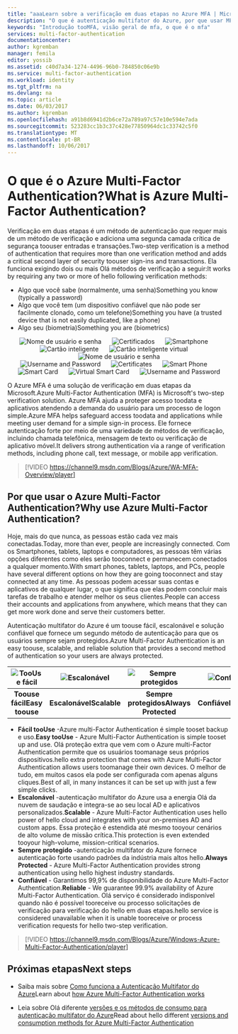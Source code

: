 ```yaml
---
title: "aaaLearn sobre a verificação em duas etapas no Azure MFA | Microsoft Docs"
description: "O que é autenticação multifator do Azure, por que usar MFA, obter mais informações sobre o cliente de autenticação multifator hello e métodos diferentes de saudação e versões disponíveis. "
keywords: "Introdução tooMFA, visão geral de mfa, o que é o mfa"
services: multi-factor-authentication
documentationcenter: 
author: kgremban
manager: femila
editor: yossib
ms.assetid: c40d7a34-1274-4496-96b0-784850c06e9b
ms.service: multi-factor-authentication
ms.workload: identity
ms.tgt_pltfrm: na
ms.devlang: na
ms.topic: article
ms.date: 06/03/2017
ms.author: kgremban
ms.openlocfilehash: a91b8d6941d2b6ce72a789a97c57e10e594e7ada
ms.sourcegitcommit: 523283cc1b3c37c428e77850964dc1c33742c5f0
ms.translationtype: MT
ms.contentlocale: pt-BR
ms.lasthandoff: 10/06/2017
---
```

# <a name="what-is-azure-multi-factor-authentication"></a><span data-ttu-id="e9457-104">O que é o Azure Multi-Factor Authentication?</span><span class="sxs-lookup"><span data-stu-id="e9457-104">What is Azure Multi-Factor Authentication?</span></span>
<span data-ttu-id="e9457-105">Verificação em duas etapas é um método de autenticação que requer mais de um método de verificação e adiciona uma segunda camada crítica de segurança toouser entradas e transações.</span><span class="sxs-lookup"><span data-stu-id="e9457-105">Two-step verification is a method of authentication that requires more than one verification method and adds a critical second layer of security toouser sign-ins and transactions.</span></span> <span data-ttu-id="e9457-106">Ela funciona exigindo dois ou mais Olá métodos de verificação a seguir:</span><span class="sxs-lookup"><span data-stu-id="e9457-106">It works by requiring any two or more of hello following verification methods:</span></span>

* <span data-ttu-id="e9457-107">Algo que você sabe (normalmente, uma senha)</span><span class="sxs-lookup"><span data-stu-id="e9457-107">Something you know (typically a password)</span></span>
* <span data-ttu-id="e9457-108">Algo que você tem (um dispositivo confiável que não pode ser facilmente clonado, como um telefone)</span><span class="sxs-lookup"><span data-stu-id="e9457-108">Something you have (a trusted device that is not easily duplicated, like a phone)</span></span>
* <span data-ttu-id="e9457-109">Algo seu (biometria)</span><span class="sxs-lookup"><span data-stu-id="e9457-109">Something you are (biometrics)</span></span>

<span data-ttu-id="e9457-110"><center>![Nome de usuário e senha](./media/multi-factor-authentication/pword.png) &nbsp;&nbsp;&nbsp;&nbsp;&nbsp;![Certificados](./media/multi-factor-authentication/phone.png) &nbsp;&nbsp;&nbsp;&nbsp;&nbsp;![Smartphone](./media/multi-factor-authentication/hware.png) &nbsp;&nbsp;&nbsp;&nbsp;&nbsp;![Cartão inteligente](./media/multi-factor-authentication/smart.png) &nbsp;&nbsp;&nbsp;&nbsp;&nbsp;![Cartão inteligente virtual](./media/multi-factor-authentication/vsmart.png) &nbsp;&nbsp;&nbsp;&nbsp;&nbsp;![Nome de usuário e senha](./media/multi-factor-authentication/cert.png)</center></span><span class="sxs-lookup"><span data-stu-id="e9457-110"><center>![Username and Password](./media/multi-factor-authentication/pword.png) &nbsp;&nbsp;&nbsp;&nbsp;&nbsp;![Certificates](./media/multi-factor-authentication/phone.png) &nbsp;&nbsp;&nbsp;&nbsp;&nbsp;![Smart Phone](./media/multi-factor-authentication/hware.png) &nbsp;&nbsp;&nbsp;&nbsp;&nbsp;![Smart Card](./media/multi-factor-authentication/smart.png) &nbsp;&nbsp;&nbsp;&nbsp;&nbsp;![Virtual Smart Card](./media/multi-factor-authentication/vsmart.png) &nbsp;&nbsp;&nbsp;&nbsp;&nbsp;![Username and Password](./media/multi-factor-authentication/cert.png)</center></span></span>

<span data-ttu-id="e9457-111">O Azure MFA é uma solução de verificação em duas etapas da Microsoft.</span><span class="sxs-lookup"><span data-stu-id="e9457-111">Azure Multi-Factor Authentication (MFA) is Microsoft's two-step verification solution.</span></span> <span data-ttu-id="e9457-112">Azure MFA ajuda a proteger acesso toodata e aplicativos atendendo a demanda do usuário para um processo de logon simple.</span><span class="sxs-lookup"><span data-stu-id="e9457-112">Azure MFA helps safeguard access toodata and applications while meeting user demand for a simple sign-in process.</span></span> <span data-ttu-id="e9457-113">Ele fornece autenticação forte por meio de uma variedade de métodos de verificação, incluindo chamada telefônica, mensagem de texto ou verificação de aplicativo móvel.</span><span class="sxs-lookup"><span data-stu-id="e9457-113">It delivers strong authentication via a range of verification methods, including phone call, text message, or mobile app verification.</span></span>

> [!VIDEO https://channel9.msdn.com/Blogs/Azure/WA-MFA-Overview/player]
>
>

## <a name="why-use-azure-multi-factor-authentication"></a><span data-ttu-id="e9457-114">Por que usar o Azure Multi-Factor Authentication?</span><span class="sxs-lookup"><span data-stu-id="e9457-114">Why use Azure Multi-Factor Authentication?</span></span>
<span data-ttu-id="e9457-115">Hoje, mais do que nunca, as pessoas estão cada vez mais conectadas.</span><span class="sxs-lookup"><span data-stu-id="e9457-115">Today, more than ever, people are increasingly connected.</span></span> <span data-ttu-id="e9457-116">Com os Smartphones, tablets, laptops e computadores, as pessoas têm várias opções diferentes como eles serão tooconnect e permanecem conectados a qualquer momento.</span><span class="sxs-lookup"><span data-stu-id="e9457-116">With smart phones, tablets, laptops, and PCs, people have several different options on how they are going tooconnect and stay connected at any time.</span></span> <span data-ttu-id="e9457-117">As pessoas podem acessar suas contas e aplicativos de qualquer lugar, o que significa que elas podem concluir mais tarefas de trabalho e atender melhor os seus clientes.</span><span class="sxs-lookup"><span data-stu-id="e9457-117">People can access their accounts and applications from anywhere, which means that they can get more work done and serve their customers better.</span></span>

<span data-ttu-id="e9457-118">Autenticação multifator do Azure é um toouse fácil, escalonável e solução confiável que fornece um segundo método de autenticação para que os usuários sempre sejam protegidos.</span><span class="sxs-lookup"><span data-stu-id="e9457-118">Azure Multi-Factor Authentication is an easy toouse, scalable, and reliable solution that provides a second method of authentication so your users are always protected.</span></span>

| ![TooUse fácil](./media/multi-factor-authentication/simple.png) | ![Escalonável](./media/multi-factor-authentication/scalable.png) | ![Sempre protegidos](./media/multi-factor-authentication/protected.png) | ![Confiável](./media/multi-factor-authentication/reliable.png) |
|:---:|:---:|:---:|:---:|
| <span data-ttu-id="e9457-123">**Toouse fácil**</span><span class="sxs-lookup"><span data-stu-id="e9457-123">**Easy toouse**</span></span> |<span data-ttu-id="e9457-124">**Escalonável**</span><span class="sxs-lookup"><span data-stu-id="e9457-124">**Scalable**</span></span> |<span data-ttu-id="e9457-125">**Sempre protegidos**</span><span class="sxs-lookup"><span data-stu-id="e9457-125">**Always Protected**</span></span> |<span data-ttu-id="e9457-126">**Confiável**</span><span class="sxs-lookup"><span data-stu-id="e9457-126">**Reliable**</span></span> |

* <span data-ttu-id="e9457-127">**Fácil tooUse** -Azure multi-Factor Authentication é simple tooset backup e uso.</span><span class="sxs-lookup"><span data-stu-id="e9457-127">**Easy tooUse** - Azure Multi-Factor Authentication is simple tooset up and use.</span></span> <span data-ttu-id="e9457-128">Olá proteção extra que vem com o Azure multi-Factor Authentication permite que os usuários toomanage seus próprios dispositivos.</span><span class="sxs-lookup"><span data-stu-id="e9457-128">hello extra protection that comes with Azure Multi-Factor Authentication allows users toomanage their own devices.</span></span> <span data-ttu-id="e9457-129">O melhor de tudo, em muitos casos ela pode ser configurada com apenas alguns cliques.</span><span class="sxs-lookup"><span data-stu-id="e9457-129">Best of all, in many instances it can be set up with just a few simple clicks.</span></span>
* <span data-ttu-id="e9457-130">**Escalonável** -autenticação multifator do Azure usa a energia Olá da nuvem de saudação e integra-se ao seu local AD e aplicativos personalizados.</span><span class="sxs-lookup"><span data-stu-id="e9457-130">**Scalable** - Azure Multi-Factor Authentication uses hello power of hello cloud and integrates with your on-premises AD and custom apps.</span></span> <span data-ttu-id="e9457-131">Essa proteção é estendida até mesmo tooyour cenários de alto volume de missão crítica.</span><span class="sxs-lookup"><span data-stu-id="e9457-131">This protection is even extended tooyour high-volume, mission-critical scenarios.</span></span>
* <span data-ttu-id="e9457-132">**Sempre protegido** -autenticação multifator do Azure fornece autenticação forte usando padrões da indústria mais altos hello.</span><span class="sxs-lookup"><span data-stu-id="e9457-132">**Always Protected** - Azure Multi-Factor Authentication provides strong authentication using hello highest industry standards.</span></span>
* <span data-ttu-id="e9457-133">**Confiável** - Garantimos 99,9% de disponibilidade do Azure Multi-Factor Authentication.</span><span class="sxs-lookup"><span data-stu-id="e9457-133">**Reliable** - We guarantee 99.9% availability of Azure Multi-Factor Authentication.</span></span> <span data-ttu-id="e9457-134">Olá serviço é considerado indisponível quando não é possível tooreceive ou processo solicitações de verificação para verificação do hello em duas etapas.</span><span class="sxs-lookup"><span data-stu-id="e9457-134">hello service is considered unavailable when it is unable tooreceive or process verification requests for hello two-step verification.</span></span>

> [!VIDEO https://channel9.msdn.com/Blogs/Azure/Windows-Azure-Multi-Factor-Authentication/player]


## <a name="next-steps"></a><span data-ttu-id="e9457-135">Próximas etapas</span><span class="sxs-lookup"><span data-stu-id="e9457-135">Next steps</span></span>

- <span data-ttu-id="e9457-136">Saiba mais sobre [Como funciona a Autenticação Multifator do Azure](multi-factor-authentication-how-it-works.md)</span><span class="sxs-lookup"><span data-stu-id="e9457-136">Learn about [how Azure Multi-Factor Authentication works](multi-factor-authentication-how-it-works.md)</span></span>

- <span data-ttu-id="e9457-137">Leia sobre Olá diferente [versões e os métodos de consumo para autenticação multifator do Azure](multi-factor-authentication-versions-plans.md)</span><span class="sxs-lookup"><span data-stu-id="e9457-137">Read about hello different [versions and consumption methods for Azure Multi-Factor Authentication](multi-factor-authentication-versions-plans.md)</span></span>
